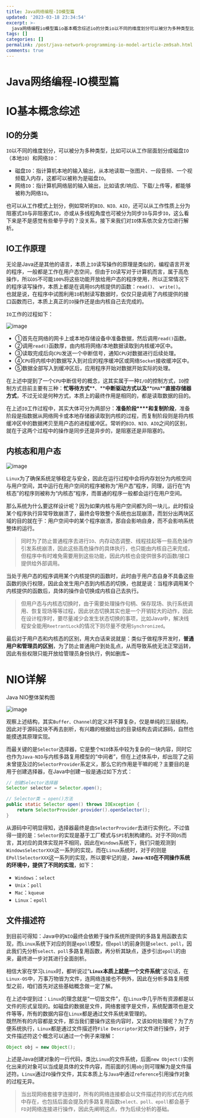 ```yaml
---
title: Java网络编程-IO模型篇
updated: '2023-03-18 23:34:54'
excerpt: >-
  java网络编程io模型篇io基本概念综述io的分类​io​以不同的维度划分可以被分为多种类型比如可以从工作层面划分成磁盘io​（本地io​）和网络io​_磁盘io​_指计算机本地的输入输出从本地读取一张图片一段音频一个视频载入内存这都可以被称为是磁盘io​。网络io​_指计算机网络层的输入输出比如请求响应下载上传等都能够被称为网络io​。也可以从工作模式上划分例如常听的bionioaio​还可以从工作性质上分为阻塞式io​与非阻塞式io​亦或从多线程角度也可被分为同步io​与异步io​这么看下来是不是感
tags: []
categories: []
permalink: /post/java-network-programming-io-model-article-zm9sah.html
comments: true
---
```


# Java网络编程-IO模型篇

# IO基本概念综述

## IO的分类

​`IO`​以不同的维度划分，可以被分为多种类型，比如可以从工作层面划分成磁盘`IO`​（本地`IO`​）和网络`IO`​：

* 磁盘`IO`​：指计算机本地的输入输出，从本地读取一张图片、一段音频、一个视频载入内存，这都可以被称为是磁盘`IO`​。
* 网络`IO`​：指计算机网络层的输入输出，比如请求/响应、下载/上传等，都能够被称为网络`IO`​。

也可以从工作模式上划分，例如常听的`BIO、NIO、AIO`​，还可以从工作性质上分为阻塞式`IO`​与非阻塞式`IO`​，亦或从多线程角度也可被分为同步`IO`​与异步`IO`​，这么看下来是不是感觉有些晕乎乎的？没关系，接下来我们对`IO`​体系依次全方位进行解析。

## IO工作原理

无论是Java还是其他的语言，本质上`IO`​读写操作的原理是类似的，编程语言开发的程序，一般都是工作在用户态空间，但由于`IO`​读写对于计算机而言，属于高危操作，所以`OS`​不可能`100%`​将这些功能开放给用户态的程序使用，所以正常情况下的程序读写操作，本质上都是在调用`OS`​内核提供的函数：`read()、 write()`​。  
 也就是说，在程序中试图利用`IO`​机制读写数据时，仅仅只是调用了内核提供的接口函数而已，本质上真正的`IO`​操作还是由内核自己去完成的。

​`IO`​工作的过程如下：

​![image](assets/image-20230316222838-xctg3qz.png)​

* ①首先在网络的网卡上或本地存储设备中准备数据，然后调用`read()`​函数。
* ②调用`read()`​函数厚，由内核将网络/本地数据读取到内核缓冲区中。
* ③读取完成后向`CPU`​发送一个中断信号，通知`CPU`​对数据进行后续处理。
* ④`CPU`​将内核中的数据写入到对应的程序缓冲区或网络`Socket`​接收缓冲区中。
* ⑤数据全部写入到缓冲区后，应用程序开始对数据开始实际的处理。

在上述中提到了一个`CPU`​中断信号的概念，这其实属于一种`I/O`​的控制方式，`IO`​控制方式目前主要有三种：​**忙等待方式****、**​**中断驱动方式以及****`DMA`****直接存储器方式**​，不过无论是何种方式，本质上的最终作用是相同的，都是读取数据的目的。

在上述`IO`​工作过程中，其实大体可分为两部分：​**准备阶段****和**​**复制阶段**​，准备阶段是指数据从网络网卡或本地存储器读取到内核的过程，而复制阶段则是将内核缓冲区中的数据拷贝至用户态的进程缓冲区。常听的`BIO、NIO、AIO`​之间的区别，就在于这两个过程中的操作是同步还是异步的，是阻塞还是非阻塞的。

## 内核态和用户态

​![image](assets/image-20230316223043-r1l77d6.png)​

​`Linux`​为了确保系统足够稳定与安全，因此在运行过程中会将内存划分为内核空间与用户空间，其中运行在用户空间的程序被称为“用户态”程序，同理，运行在“内核态”的程序则被称为“内核态”程序，而普通的程序一般都会运行在用户空间。

那么系统为什么要这样设计呢？因为如果内核与用户空间都为同一块儿，此时假设某个程序执行异常导致崩溃了，最终会导致整个系统也出现崩溃，而划分出两块区域的目的就在于：用户空间中的某个程序崩溃，那自会影响自身，而不会影响系统整体的运行。

> 同时为了防止普通程序去进行`IO`​、内存动态调整、线程挂起等一些高危操作引发系统崩溃，因此这些高危操作的具体执行，也只能由内核自己来完成，但程序中有时难免需要用到这些功能，因此内核也会提供很多的函数/接口提供给外部调用。

当处于用户态的程序调用某个内核提供的函数时，此时由于用户态自身不具备这些函数的执行权限，因此会发生用户态到内核态的切换，也就是说：当程序调用某个内核提供的函数后，具体的操作会切换成内核自己去执行。

> 但用户态与内核态切换时，由于需要处理操作句柄、保存现场、执行系统调用、恢复现场等等过程，因此状态切换其实也是一个开销较大的动作，因此在设计程序时，要尽量减少会发生状态切换的事项，比如Java中，解决线程安全能用`ReetrantLock`​的情况下则尽量不使用`Synchronized`​。

最后对于用户态和内核态的区别，用大白话来说就是：类似于做程序开发时，**普通用户和管理员的区别**，为了防止普通用户到处乱点，从而导致系统无法正常运转，因此有些权限只能开放给管理员身份执行，例如删库~

# NIO详解

Java NIO整体架构图

​![image](assets/image-20230316224700-5uto182.png)​

观察上述结构，其实`Buffer、Channel`​的定义并不算复杂，仅是单纯的三层结构，因此对于源码这块不再去剖析，有兴趣的根据给出的目录结构去调试源码，自然也能摸透其原理实现。

而最关键的是`Selector`​选择器，它是整个`NIO`​体系中较为复杂的一块内容，同时它也作为`Java-NIO`​与内核多路复用模型的“中间者”，但在上述体系中，却出现了之前未曾提及过的`SelectorProvider`​系定义，那么它的作用是干嘛的呢？主要目的是用于创建选择器，在Java中创建一般是通过如下方式：

```java
// 创建Selector选择器
Selector selector = Selector.open();

// Selector类 → open()方法
public static Selector open() throws IOException {
    return SelectorProvider.provider().openSelector();
}
```

从源码中可明显得知，选择器最终是由`SelectorProvider`​去进行实例化，不过值得一提的是：`Selector`​的实现是基于工厂模式与`SPI`​机制构建的。对于不同`OS`​而言，其对应的具体实现并不相同，因此在`Windows`​系统下，我们只能观测到`WindowsSelectorXXX`​这一系列的实现，而在`Linux`​系统时，对于的则是`EPollSelectorXXX`​这一系列的实现，所以要牢记的是，​**`Java-NIO`**​**在不同操作系统的环境中，提供了不同的实现**​，如下：

* ​`Windows`​：`select`​
* ​`Unix`​：`poll`​
* ​`Mac`​：`kqueue`​
* ​`Linux`​：`epoll`​

## 文件描述符

到目前可得知：Java中的`NIO`​最终会依赖于操作系统所提供的多路复用函数去实现，而`Linux`​系统下对应的则是`epoll`​模型，但`epoll`​的前身则是`select、poll`​，因此我们先分析`select、poll`​多路复用函数，再分析其缺点，逐步引出`epoll`​的由来，最终进一步对其进行全面剖析。

相信大家在学习`Linux`​时，都听说过“**`Linux`**​**本质上就是一个文件系统**”这句话，在`Linux-OS`​中，万事万物皆为文件，连网络连接也不例外，因此在分析多路复用模型之前，咱们首先对这些基础概念做一定了解。

在上述中提到过：`Linux`​的理念就是“一切皆文件”，在`Linux`​中几乎所有资源都是以文件的形式呈现的。如磁盘的数据是文件，网络套接字是文件，系统配置项也是文件等等，所有的数据内容在`Linux`​都是通过文件系统来管理的。  
 既然所有的内容都是文件，那当我们要操作这些内容时，又该如何处理呢？为了方便系统执行，`Linux`​都是通过文件描述符`File Descriptor`​对文件进行操作，对于文件描述符这个概念可以通过一个例子来理解：

```java
Object obj = new Object();
```

上述是Java创建对象的一行代码，类比`Linux`​的文件系统，后面`new Object()`​实例化出来的对象可以当成是具体的文件内容，而前面的引用`obj`​则可理解为是文件描述符。`Linux`​通过`FD`​操作文件，其实本质上与`Java`​中通过`reference`​引用操作对象的过程无异。

> 当出现网络套接字连接时，所有的网络连接都会以文件描述符的形式在内核中存在，也包括后面会提及的多路复用函数`select、poll、epoll`​都会基于`FD`​对网络连接进行操作，因此先阐明这点，作为后续分析的基础。


